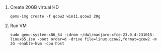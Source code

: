 1. Create 20GB virtual HD

   `qemu-img create -f qcow2 win11.qcow2 20g`

2. Run VM

   `sudo qemu-system-x86_64 -cdrom ~/dwl/manjaro-xfce-23.0.4-231015-linux65.iso -boot order=d -drive file=linux.qcow2,format=qcow2 -m 3G -enable-kvm -cpu host`
